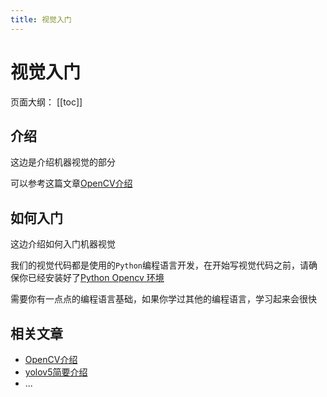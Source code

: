 ```yaml
---
title: 视觉入门
---
```

# 视觉入门

页面大纲：
[[toc]]

## 介绍

这边是介绍机器视觉的部分

可以参考这篇文章[OpenCV介绍](/文档/👓视觉入门/OpenCV介绍.md)

## 如何入门

这边介绍如何入门机器视觉

我们的视觉代码都是使用的`Python`编程语言开发，在开始写视觉代码之前，请确保你已经安装好了[Python Opencv 环境](/文档/👋环境配置/Python%20Opencv%20环境配置.md)

需要你有一点点的编程语言基础，如果你学过其他的编程语言，学习起来会很快

## 相关文章

- [OpenCV介绍](/文档/👓视觉入门/OpenCV介绍.md)
- [yolov5简要介绍](/文档/👓视觉入门/yolov5简要介绍.md)
- ...
